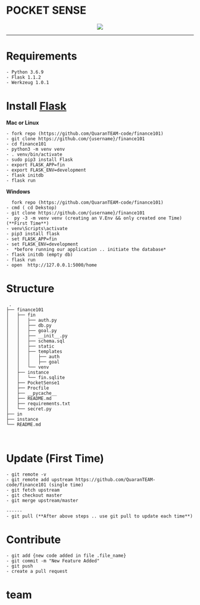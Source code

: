 
# POCKET SENSE
<p align="center">
  <img src="https://raw.githubusercontent.com/karthikeyanrathore/finance101/master/docs/logo.jpg">
</p>

--------------------------------------------------------------------
# Requirements
```
- Python 3.6.9
- Flask 1.1.2
- Werkzeug 1.0.1
```

# Install [Flask](https://flask.palletsprojects.com/en/1.1.x/installation/)

**Mac or Linux**
```
- fork repo (https://github.com/QuaranTEAM-code/finance101)
- git clone https://github.com/{username}/finance101
- cd finance101
- python3 -m venv venv 
- . venv/bin/activate
- sudo pip3 install Flask
- export FLASK_APP=fin
- export FLASK_ENV=development
- flask initdb
- flask run
```

**Windows**
```
  fork repo (https://github.com/QuaranTEAM-code/finance101)
- cmd ( cd Dekstop)
- git clone https://github.com/{username}/finance101
-  py -3 -m venv venv (creating an V.Env && only created one Time)(**First Time**)
- venv\Scripts\activate
- pip3 install flask
- set FLASK_APP=fin
- set FLASK_ENV=development
-  *before running our application .. initiate the database*
- flask initdb (empty db)
- flask run 
- open  http://127.0.0.1:5000/home
```

# Structure 
```
 .
├── finance101
│   ├── fin
│   │   ├── auth.py
│   │   ├── db.py
│   │   ├── goal.py
│   │   ├── __init__.py
│   │   ├── schema.sql
│   │   ├── static
│   │   ├── templates
│   │   │   ├── auth
│   │   │   ├── goal
│   │   └── venv
│   ├── instance
│   │   └── fin.sqlite
│   ├── PocketSense1
│   ├── Procfile
│   ├── __pycache__
│   ├── README.md
│   ├── requirements.txt
│   └── secret.py
├── in
├── instance
└── README.md



  ```

# Update (First Time)
```
- git remote -v
- git remote add upstream https://github.com/QuaranTEAM-code/finance101 (single time)
- git fetch upstream
- git checkout master
- git merge upstream/master

------
- git pull (**After above steps .. use git pull to update each time**)
```



# Contribute
```
- git add {new code added in file .file_name}
- git commit -m "New Feature Added"
- git push
- create a pull request

```

# team



